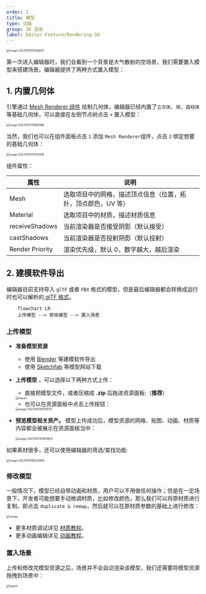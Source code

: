 ```yaml
---
order: 1
title: 模型
type: 功能
group: 3D 渲染
label: Editor-Feature/Rendering-3d
---
```


<img src="https://gw.alipayobjects.com/zos/OasisHub/1dd2523e-5f87-4eb4-a3db-f68b5500f4ac/image-20231001155149427.png" alt="image-20231001155149427" style="zoom:50%;" />

第一次进入编辑器时，我们会看到一个背景是大气散射的空场景，我们需要置入模型来搭建场景。编辑器提供了两种方式置入模型：

## 1. 内置几何体

引擎通过 [Mesh Renderer 组件](${docs}mesh-renderer) 绘制几何体，编辑器已经内置了`立方体`、`球`、`圆柱体` 等基础几何体，可以直接在左侧节点树点击 `+` 置入模型：

<img src="https://gw.alipayobjects.com/zos/OasisHub/2496b7ad-e01e-43a6-9440-ca1d6b7ffe9a/image-20231001174841368.png" alt="image-20231001174841368" style="zoom:50%;" />

当然，我们也可以在组件面板点击 `1` 添加 `Mesh Renderer`组件，点击 `2` 绑定想要的基础几何体：

<img src="https://gw.alipayobjects.com/zos/OasisHub/600c6fa6-d7c0-4d24-98b7-b5a180018f42/image-20231001174702519.png" alt="image-20231001174702519" style="zoom:50%;" />

组件属性：

| 属性            | 说明                                                          |
| --------------- | ------------------------------------------------------------- |
| Mesh            | 选取项目中的网格，描述顶点信息（位置，拓扑，顶点颜色，UV 等） |
| Material        | 选取项目中的材质，描述材质信息                                |
| receiveShadows  | 当前渲染器是否接受阴影（默认接受）                            |
| castShadows     | 当前渲染器是否投射阴影（默认投射）                            |
| Render Priority | 渲染优先级，默认 0，数字越大，越后渲染                        |

## 2. 建模软件导出

编辑器目前支持导入 `glTF` 或者 `FBX` 格式的模型，但是最后编辑器都会转换成运行时也可以解析的[ glTF 格式](${docs}gltf-cn)。

```mermaid
	flowchart LR
	上传模型 --> 修改模型 --> 置入场景
```

### 上传模型

- **准备模型资源**
  - 使用 [Blender](https://docs.blender.org/manual/en/2.80/addons/io_scene_gltf2.html) 等建模软件导出
  - 使用 [Sketchfab](https://sketchfab.com/) 等模型网站下载

- **上传模型** ，可以选择以下两种方式上传：
  - 直接把模型文件，或者压缩成 **.zip** 后拖进资源面板:（**推荐**） 

  <img src="https://gw.alipayobjects.com/zos/OasisHub/d34e7e5f-495f-4777-80e5-860ac7772681/import.gif" alt="import" style="zoom:50%;" />

  - 也可以在资源面板中点击上传按钮： 

  <img src="https://gw.alipayobjects.com/zos/OasisHub/a825f9ad-a7ed-45f4-8a92-da500863eef5/image-20231001181106137.png" alt="image-20231001181106137" style="zoom:50%;" />

- **预览模型相关资产。** 模型上传成功后，模型资源的网格、贴图、动画、材质等内容都会被展示在资源面板当中：

  <img src="https://gw.alipayobjects.com/zos/OasisHub/d189bfc2-0f1c-4a94-8c4d-0a827c0b63ad/image-20231001181618652.png" alt="image-20231001181618652" style="zoom:50%;" />

如果素材很多，还可以使用编辑器的筛选/查找功能:

<img src="https://gw.alipayobjects.com/zos/OasisHub/f1a86a4c-e1ca-43b5-81d9-5cd8417a89c1/image-20231001182024810.png" alt="image-20231001182024810" style="zoom:50%;" />


### 修改模型

一般情况下，模型已经自带动画和材质，用户可以不用做任何操作；但是在一定场景下，开发者可能想要手动微调材质，比如修改颜色，那么我们可以将原材质进行复制，即点击 `duplicate & remap`，然后就可以在原材质参数的基础上进行修改：

<img src="https://gw.alipayobjects.com/zos/OasisHub/1f5caa3a-bc01-419f-83c0-dd0ef12692bf/remap.gif" alt="remap" style="zoom:50%;" />

- 更多材质调试详见 [材质教程](${docs}editor-3d-material-cn)。
- 更多动画编辑详见 [动画教程](${docs}editor-animator-cn)。

### 置入场景

上传和修改完模型资源之后，场景并不会自动渲染该模型，我们还需要将模型资源拖拽到场景中：

<img src="https://gw.alipayobjects.com/zos/OasisHub/8e088349-f36d-4d16-a525-bbb63fe00105/import.gif" alt="import" style="zoom:50%;" />
